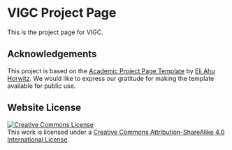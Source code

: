 # VIGC Project Page 
This is the project page for VIGC.


## Acknowledgements

This project is based on the [Academic Project Page Template](https://github.com/eliahuhorwitz/Academic-project-page-template) by [Eli Ahu Horwitz](https://github.com/eliahuhorwitz). We would like to express our gratitude for making the template available for public use.

## Website License
<a rel="license" href="http://creativecommons.org/licenses/by-sa/4.0/"><img alt="Creative Commons License" style="border-width:0" src="https://i.creativecommons.org/l/by-sa/4.0/88x31.png" /></a><br />This work is licensed under a <a rel="license" href="http://creativecommons.org/licenses/by-sa/4.0/">Creative Commons Attribution-ShareAlike 4.0 International License</a>.
